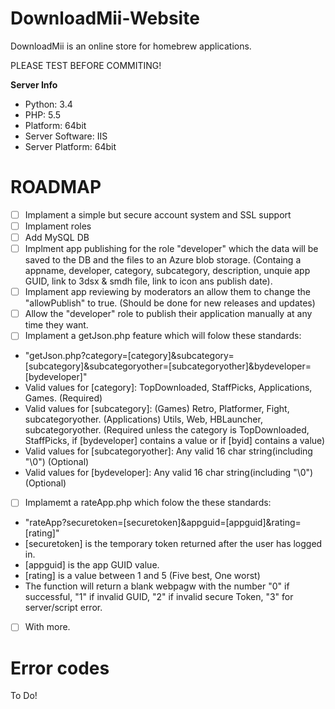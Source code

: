 DownloadMii-Website
===================

DownloadMii is an online store for homebrew applications.

PLEASE TEST BEFORE COMMITING!

**Server Info**
- Python: 3.4
- PHP: 5.5
- Platform: 64bit
- Server Software: IIS
- Server Platform: 64bit

ROADMAP
========
- [ ] Implament a simple but secure account system and SSL support
- [ ] Implament roles
- [ ] Add MySQL DB
- [ ] Implment app publishing for the role "developer" which the data will be saved to the DB and the files to an Azure blob storage. (Containg a appname, developer, category, subcategory, description, unquie app GUID, link to 3dsx & smdh file, link to icon ans publish date).
- [ ] Implament app reviewing by moderators an allow them to change the "allowPublish" to true. (Should be done for new releases and updates)
- [ ] Allow the "developer" role to publish their application manually at any time they want.
- [ ] Implament a getJson.php feature which will folow these standards:
- "getJson.php?category=[category]&subcategory=[subcategory]&subcategoryother=[subcategoryother]&bydeveloper=[bydeveloper]"
- Valid values for [category]: TopDownloaded, StaffPicks,  Applications, Games. (Required)
- Valid values for [subcategory]: (Games) Retro, Platformer, Fight, subcategoryother. (Applications) Utils, Web, HBLauncher, subcategoryother. (Required unless the category is TopDownloaded, StaffPicks, if [bydeveloper] contains a value or if [byid] contains a value)
- Valid values for [subcategoryother]: Any valid 16 char string(including "\0") (Optional)
- Valid values for [bydeveloper]: Any valid 16 char string(including "\0") (Optional)
- [ ] Implamemt a rateApp.php which folow the these standards:
- "rateApp?securetoken=[securetoken]&appguid=[appguid]&rating=[rating]"
- [securetoken] is the temporary token returned after the user has logged in.
- [appguid] is the app GUID value.
- [rating] is a value between 1 and 5 (Five best, One worst)
- The function will return a blank webpagw with the number "0" if successful, "1" if invalid GUID, "2" if invalid secure Token, "3" for server/script error.
- [ ] With more.




Error codes
===========
To Do!
